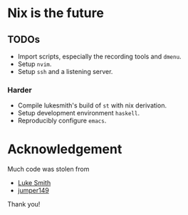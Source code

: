 # Nix is the future

## TODOs

+ Import scripts, especially the recording tools and `dmenu`.
+ Setup `nvim`.
+ Setup `ssh` and a listening server.

### Harder

+ Compile lukesmith's build of `st` with nix derivation.
+ Setup development environment `haskell`.
+ Reproducibly configure `emacs`.

# Acknowledgement

Much code was stolen from

+ [Luke Smith](https://github.com/LukeSmithxyz/)
+ [jumper149](https://github.com/jumper149/)

Thank you!
